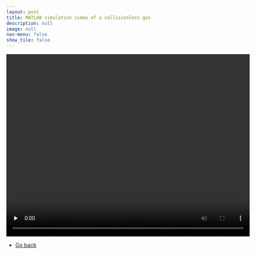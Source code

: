 ```yaml
---
layout: post
title: MATLAB simulation video of a collisionless gas
description: null
image: null
nav-menu: false
show_tile: false
---
```


<video width="640" height="480" controls preload="none"><source src="../../assets/Project_files/Gas_sim/collisionless_gas_sim.mp4" type="video/mp4"> Error playing video </video>
<br>
<ul class="actions">
    <li><a href="../Projects.html" class="button">Go back</a></li>
</ul>